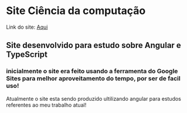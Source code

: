 # Site Ciência da computação

<p>Link do site: <a target: _blank href="https://srkayrez.github.io/Unip/">Aqui</a></>

## Site desenvolvido para estudo sobre Angular e TypeScript

### inicialmente o site era feito usando a ferramenta do Google Sites para melhor aproveitamento do tempo, por ser de facil uso!

  Atualmente o site esta sendo produzido ultilizando angular para estudos referentes ao meu trabalho atual!
